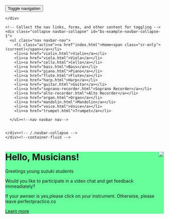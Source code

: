 <!DOCTYPE html>
<html lang="en">
<head>
  <title>Perfect Practice</title>
  <meta charset="utf-8">
  <meta name="viewport" content="width=device-width, initial-scale=1">
  <link rel="stylesheet" href="http://maxcdn.bootstrapcdn.com/bootstrap/3.3.6/css/bootstrap.min.css">
  <script src="https://ajax.googleapis.com/ajax/libs/jquery/1.12.4/jquery.min.js"></script>
  <script src="http://maxcdn.bootstrapcdn.com/bootstrap/3.3.6/js/bootstrap.min.js"></script>
</head>
<body>
<nav class="navbar navbar-default">
  <div class="container-fluid">
    <!-- Brand and toggle get grouped for better mobile display -->
    <div class="navbar-header">
      <button type="button" class="navbar-toggle collapsed" data-toggle="collapse" data-target="#bs-example-navbar-collapse-1" aria-expanded="false">
        <span class="sr-only">Toggle navigation</span>
        <span class="icon-bar"></span>
        <span class="icon-bar"></span>
        <span class="icon-bar"></span>
      </button>
      
    </div>

    <!-- Collect the nav links, forms, and other content for toggling -->
    <div class="collapse navbar-collapse" id="bs-example-navbar-collapse-1">
      <ul class="nav navbar-nav">
        <li class="active"><a href"index.html">Home<span class="sr-only">(current)</span></a></li>
        <li><a href="violin.html">Violin</a></li>
        <li><a href="viola.html">Viola</a></li>
        <li><a href="cello.html">Cello</a></li>
        <li><a href="bass.html">Bass</a></li>
        <li><a href="piano.html">Piano</a></li>
        <li><a href="flute.html">Flute</a></li>
        <li><a href="harp.html">Harp</a></li>
        <li><a href="guitar.html">Guitar</a></li>
        <li><a href="soprano-recorder.html">Soprano Recorder</a></li>
        <li><a href="alto-recorder.html">Alto Recorder</a></li>
        <li><a href="organ.html">Organ</a></li>
		<li><a href="mandolin.html">Mandolin</a></li>
        <li><a href="voice.html">Voice</a></li>
        <li><a href="trumpet.html">Trumpet</a></li>
       
      </ul><!--nav navbar nav-->
        
     
    </div><!-- /.navbar-collapse -->
    </div><!--container-fluid -->
</nav>
<div class="jumbotron">
<div class= "container">
  <img src ="http://hksuzukimusic.com/wp-content/uploads/2015/11/g189625_u49433_suzuki.jpg">
  <h1>Hello, Musicians!</h1>
  <p>Greetings young suzuki students</p>
  <p>Would you like to participate in a video chat and get feedback immeadiately? </p>
  <p>If your awnser is yes,please click on your instrument. Otherwise, please leave perfectpractice.co</p>
  <p><a class="btn btn-primary btn-lg" href="learn-more.html" role="button">Learn more</a></p>
 
<style type="text/css">
	.jumbotron{
background-color: #66ff99
	}
	img{
		float:right;
	}
	.navbar navbar-default{
		background-color: #3366cc;
		display: inline-block;
	}
</style>



</body>
</html>
